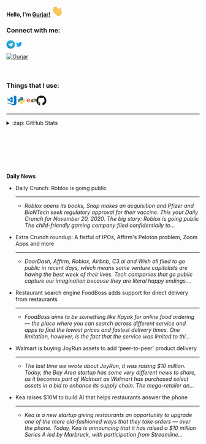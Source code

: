 #### Hello, I'm [Gurjar!](https://GurjarKing.github.io) <img src="https://raw.githubusercontent.com/ABSphreak/ABSphreak/master/gifs/Hi.gif" width="30px"></h2>


### Connect with me:

[<img align="left" alt="Gurjar | Telegram" width="22px" src="https://raw.githubusercontent.com/github/explore/80688e429a7d4ef2fca1e82350fe8e3517d3494d/topics/telegram/telegram.png" />][Telegram]
[<img align="left" alt="Gurjar | Twitter" width="22px" src="https://raw.githubusercontent.com/github/explore/80688e429a7d4ef2fca1e82350fe8e3517d3494d/topics/twitter/twitter.png" />][Twitter]
<br >
<br >
<a href="https://github.com/GurjarKing"><img src="https://komarev.com/ghpvc/?username=GurjarKing" alt="Gurjar" /></a> <br />
<br />
<br />
<!-- <br >

![](https://visitor-badge.glitch.me/badge?page_id=GurjarKing)

<br /> -->

### Things that I use:

[<img align="left" alt="Visual Studio Code" width="26px" src="https://raw.githubusercontent.com/github/explore/80688e429a7d4ef2fca1e82350fe8e3517d3494d/topics/visual-studio-code/visual-studio-code.png" />][VSCode]
[<img align="left" alt="Python" width="26px" src="https://raw.githubusercontent.com/github/explore/80688e429a7d4ef2fca1e82350fe8e3517d3494d/topics/python/python.png" />][Python]
[<img align="left" alt="Git" width="26px" src="https://raw.githubusercontent.com/github/explore/80688e429a7d4ef2fca1e82350fe8e3517d3494d/topics/git/git.png" />][Git]
[<img align="left" alt="GitHub" width="26px" src="https://raw.githubusercontent.com/github/explore/78df643247d429f6cc873026c0622819ad797942/topics/github/github.png" />][Github]

<br />
<br />

---
<details>
  <summary>:zap: GitHub Stats</summary>

<img align="left" alt="Gurjar's Github Stats" src="https://github-readme-stats.vercel.app/api?username=GurjarKing&show_icons=true&hide_border=true&count_private=true&include_all_commit=true&theme=algolia" />

</details>

<!-- ### 🔔 My latest tweet
<a href="https://twitter.com/Gurjar_King43" target="_blank">
	<img src="https://github.com/GurjarKing/GurjarKing/raw/master/tweet.png" width="70%" align="center" alt="Click to view on Twitter" title="My latest tweet, as an image"/>
</a> -->
<br>

<pre>

</pre>

<!-- **Quote of the hour:**

{qoth}

~ {qoth_author}
<pre>

</pre> -->
<br>
<pre>


</pre>
<strong>Daily News</strong>
  
  - Daily Crunch: Roblox is going public
     <hr/>
     
      - *Roblox opens its books, Snap makes an acquisition and Pfizer and BioNTech seek regulatory approval for their vaccine. This your Daily Crunch for November 20, 2020. The big story: Roblox is going public The child-friendly gaming company filed confidentially to…*
     
  - Extra Crunch roundup: A fistful of IPOs, Affirm's Peloton problem, Zoom Apps and more
      <hr/>
      
      - *DoorDash, Affirm, Roblox, Airbnb, C3.ai and Wish all filed to go public in recent days, which means some venture capitalists are having the best week of their lives. Tech companies that go public capture our imagination because they are literal happy endings.…*
      
  - Restaurant search engine FoodBoss adds support for direct delivery from restaurants
      <hr/>
      
      - *FoodBoss aims to be something like Kayak for online food ordering — the place where you can search across different service and apps to find the lowest prices and fastest delivery times. One limitation, however, is the fact that the service was limited to thi…*
      
  - Walmart is buying JoyRun assets to add ‘peer-to-peer’ product delivery
      <hr/>
      
      - *The last time we wrote about JoyRun, it was raising $10 million. Today, the Bay Area startup has some very different news to share, as it becomes part of Walmart as Walmart has purchased select assets in a bid to enhance its supply chain. The mega-retailer an…*
       
  - Kea raises $10M to build AI that helps restaurants answer the phone
      <hr/>
       
       - *Kea is a new startup giving restaurants an opportunity to upgrade one of the more old-fashioned ways that they take orders — over the phone. Today, Kea is announcing that it has raised a $10 million Series A led by Marbruck, with participation from Streamline…*
      

<br />

[VSCode]: https://code.visualstudio.com/
[Python]: https://www.python.org/
[Git]: https://git-scm.com/
[Github]: https://github.com/
[Telegram]: https://t.me/Gurjar_King/
[Twitter]: https://twitter.com/Gurjar_King43/
